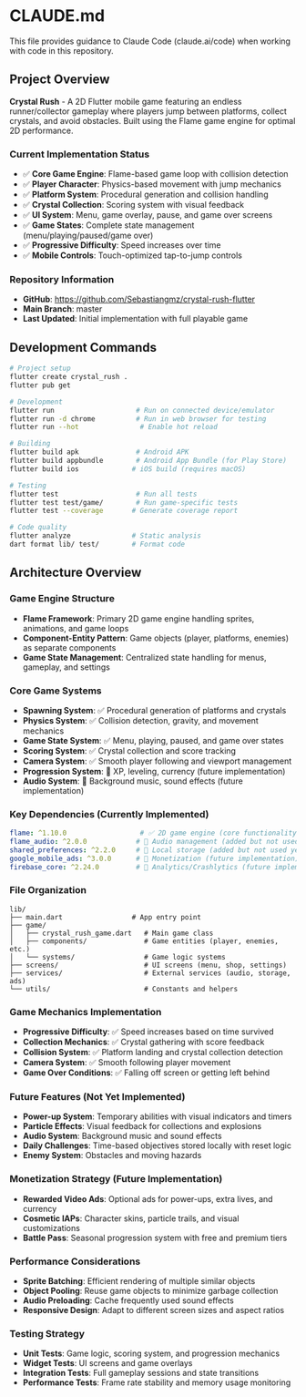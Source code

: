 # CLAUDE.md

This file provides guidance to Claude Code (claude.ai/code) when working with code in this repository.

## Project Overview

**Crystal Rush** - A 2D Flutter mobile game featuring an endless runner/collector gameplay where players jump between platforms, collect crystals, and avoid obstacles. Built using the Flame game engine for optimal 2D performance.

### Current Implementation Status
- ✅ **Core Game Engine**: Flame-based game loop with collision detection
- ✅ **Player Character**: Physics-based movement with jump mechanics
- ✅ **Platform System**: Procedural generation and collision handling
- ✅ **Crystal Collection**: Scoring system with visual feedback
- ✅ **UI System**: Menu, game overlay, pause, and game over screens
- ✅ **Game States**: Complete state management (menu/playing/paused/game over)
- ✅ **Progressive Difficulty**: Speed increases over time
- ✅ **Mobile Controls**: Touch-optimized tap-to-jump controls

### Repository Information
- **GitHub**: https://github.com/Sebastiangmz/crystal-rush-flutter
- **Main Branch**: master
- **Last Updated**: Initial implementation with full playable game

## Development Commands

```bash
# Project setup
flutter create crystal_rush .
flutter pub get

# Development
flutter run                    # Run on connected device/emulator
flutter run -d chrome          # Run in web browser for testing
flutter run --hot               # Enable hot reload

# Building
flutter build apk              # Android APK
flutter build appbundle        # Android App Bundle (for Play Store)
flutter build ios             # iOS build (requires macOS)

# Testing
flutter test                   # Run all tests
flutter test test/game/        # Run game-specific tests
flutter test --coverage       # Generate coverage report

# Code quality
flutter analyze               # Static analysis
dart format lib/ test/        # Format code
```

## Architecture Overview

### Game Engine Structure
- **Flame Framework**: Primary 2D game engine handling sprites, animations, and game loops
- **Component-Entity Pattern**: Game objects (player, platforms, enemies) as separate components
- **Game State Management**: Centralized state handling for menus, gameplay, and settings

### Core Game Systems
- **Spawning System**: ✅ Procedural generation of platforms and crystals
- **Physics System**: ✅ Collision detection, gravity, and movement mechanics
- **Game State System**: ✅ Menu, playing, paused, and game over states
- **Scoring System**: ✅ Crystal collection and score tracking
- **Camera System**: ✅ Smooth player following and viewport management
- **Progression System**: 🔄 XP, leveling, currency (future implementation)
- **Audio System**: 🔄 Background music, sound effects (future implementation)

### Key Dependencies (Currently Implemented)
```yaml
flame: ^1.10.0                  # ✅ 2D game engine (core functionality)
flame_audio: ^2.0.0            # 🔄 Audio management (added but not used yet)
shared_preferences: ^2.2.0     # 🔄 Local storage (added but not used yet)
google_mobile_ads: ^3.0.0      # 🔄 Monetization (future implementation)
firebase_core: ^2.24.0         # 🔄 Analytics/Crashlytics (future implementation)
```

### File Organization
```
lib/
├── main.dart                 # App entry point
├── game/
│   ├── crystal_rush_game.dart   # Main game class
│   ├── components/              # Game entities (player, enemies, etc.)
│   └── systems/                 # Game logic systems
├── screens/                     # UI screens (menu, shop, settings)
├── services/                    # External services (audio, storage, ads)
└── utils/                       # Constants and helpers
```

### Game Mechanics Implementation
- **Progressive Difficulty**: ✅ Speed increases based on time survived
- **Collection Mechanics**: ✅ Crystal gathering with score feedback
- **Collision System**: ✅ Platform landing and crystal collection detection
- **Camera System**: ✅ Smooth following player movement
- **Game Over Conditions**: ✅ Falling off screen or getting left behind

### Future Features (Not Yet Implemented)
- **Power-up System**: Temporary abilities with visual indicators and timers
- **Particle Effects**: Visual feedback for collections and explosions
- **Audio System**: Background music and sound effects
- **Daily Challenges**: Time-based objectives stored locally with reset logic
- **Enemy System**: Obstacles and moving hazards

### Monetization Strategy (Future Implementation)
- **Rewarded Video Ads**: Optional ads for power-ups, extra lives, and currency
- **Cosmetic IAPs**: Character skins, particle trails, and visual customizations
- **Battle Pass**: Seasonal progression system with free and premium tiers

### Performance Considerations
- **Sprite Batching**: Efficient rendering of multiple similar objects
- **Object Pooling**: Reuse game objects to minimize garbage collection
- **Audio Preloading**: Cache frequently used sound effects
- **Responsive Design**: Adapt to different screen sizes and aspect ratios

### Testing Strategy
- **Unit Tests**: Game logic, scoring system, and progression mechanics
- **Widget Tests**: UI screens and game overlays
- **Integration Tests**: Full gameplay sessions and state transitions
- **Performance Tests**: Frame rate stability and memory usage monitoring